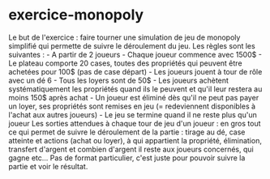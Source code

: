 # exercice-monopoly
Le but de l'exercice : faire tourner une simulation de jeu de monopoly  simplifié qui permette de suivre le déroulement du jeu. Les règles sont les suivantes :   - A partir de 2 joueurs   - Chaque joueur commence avec 1500$   - Le plateau comporte 20 cases, toutes des propriétés qui peuvent être  achetées pour 100$ (pas de case départ)   - Les joueurs jouent à tour de rôle avec un dé 6   - Tous les loyers sont de 50$   - Les joueurs achètent systématiquement les propriétés quand ils le  peuvent et qu'il leur restera au moins 150$ après achat   - Un joueur est éliminé dès qu'il ne peut pas payer un loyer, ses  propriétés sont remises en jeu (= redeviennent disponibles à l'achat aux  autres joueurs)   - Le jeu se termine quand il ne reste plus qu'un joueur  Les sorties attendues à chaque tour de jeu d'un joueur : en gros tout ce  qui permet de suivre le déroulement de la partie : tirage au dé, case  atteinte et actions (achat ou loyer), à qui appartient la propriété,  élimination, transfert d'argent et combien d'argent il reste aux joueurs  concernés, qui gagne etc... Pas de format particulier, c'est juste pour  pouvoir suivre la partie et voir le résultat.
